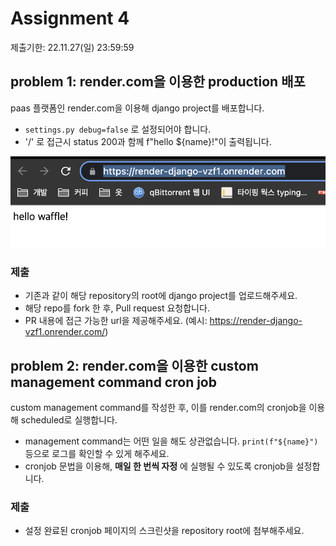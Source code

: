 # Assignment 4

제출기한: 22.11.27(일) 23:59:59

## problem 1: render.com을 이용한 production 배포

paas 플랫폼인 render.com을 이용해 django project를 배포합니다.

- `settings.py debug=false` 로 설정되어야 합니다.
- '/' 로 접근시 status 200과 함께 f"hello ${name}!"이 출력됩니다.

![예시](./%EC%98%88%EC%8B%9C.png) 

### 제출
- 기존과 같이 해당 repository의 root에 django project를 업로드해주세요.
- 해당 repo를 fork 한 후, Pull request 요청합니다.
- PR 내용에 접근 가능한 url을 제공해주세요. (예시: https://render-django-vzf1.onrender.com/)

## problem 2: render.com을 이용한 custom management command cron job

custom management command를 작성한 후, 이를 render.com의 cronjob을 이용해 scheduled로 실행합니다.

- management command는 어떤 일을 해도 상관없습니다. `print(f"${name}")` 등으로 로그를 확인할 수 있게 해주세요.
- cronjob 문법을 이용해, **매일 한 번씩 자정** 에 실행될 수 있도록 cronjob을 설정합니다.


### 제출
- 설정 완료된 cronjob 페이지의 스크린샷을 repository root에 첨부해주세요.
